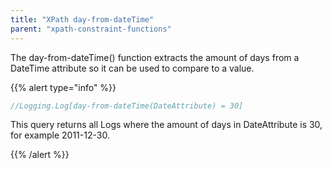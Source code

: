 ```yaml
---
title: "XPath day-from-dateTime"
parent: "xpath-constraint-functions"
---
```



The day-from-dateTime() function extracts the amount of days from a DateTime attribute so it can be used to compare to a value.

{{% alert type="info" %}}

```java
//Logging.Log[day-from-dateTime(DateAttribute) = 30]
```

This query returns all Logs where the amount of days in DateAttribute is 30, for example 2011-12-30.

{{% /alert %}}
